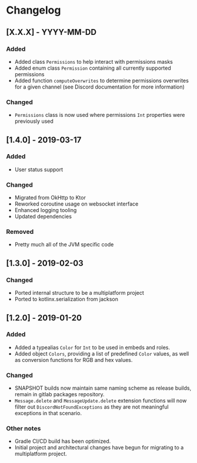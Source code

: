 # Changelog

## [X.X.X] - YYYY-MM-DD

### Added
- Added class `Permissions` to help interact with permissions masks
- Added enum class `Permission` containing all currently supported permissions
- Added function `computeOverwrites` to determine permissions overwrites for a given channel (see Discord documentation for more information)

### Changed
- `Permissions` class is now used where permissions `Int` properties were previously used

## [1.4.0] - 2019-03-17

### Added
- User status support 

### Changed
- Migrated from OkHttp to Ktor
- Reworked coroutine usage on websocket interface
- Enhanced logging tooling
- Updated dependencies

### Removed
- Pretty much all of the JVM specific code

## [1.3.0] - 2019-02-03

### Changed
- Ported internal structure to be a multiplatform project
- Ported to kotlinx.serialization from jackson

## [1.2.0] - 2019-01-20

### Added
- Added a typealias `Color` for `Int` to be used in embeds and roles.
- Added object `Colors`, providing a list of predefined `Color` values, as well as conversion functions for RGB and hex values.

### Changed
- SNAPSHOT builds now maintain same naming scheme as release builds, remain in gitlab packages repository.
- `Message.delete` and `MessageUpdate.delete` extension functions will now filter out `DiscordNotFoundExceptions` as they are not meaningful exceptions in that scenario.

### Other notes
- Gradle CI/CD build has been optimized.
- Initial project and architectural changes have begun for migrating to a multiplatform project.
